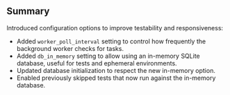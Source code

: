 ## Summary

Introduced configuration options to improve testability and responsiveness:

- Added `worker_poll_interval` setting to control how frequently the background worker checks for tasks.
- Added `db_in_memory` setting to allow using an in-memory SQLite database, useful for tests and ephemeral environments.
- Updated database initialization to respect the new in-memory option.
- Enabled previously skipped tests that now run against the in-memory database.